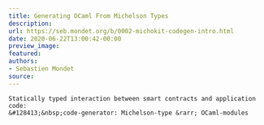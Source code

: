 ```yaml
---
title: Generating OCaml From Michelson Types
description:
url: https://seb.mondet.org/b/0002-michokit-codegen-intro.html
date: 2020-06-22T13:00:42-00:00
preview_image:
featured:
authors:
- Sebastien Mondet
source:
---
```



    Statically typed interaction between smart contracts and application
    code:
    &#128413;&nbsp;code-generator: Michelson-type &rarr; OCaml-modules
   
